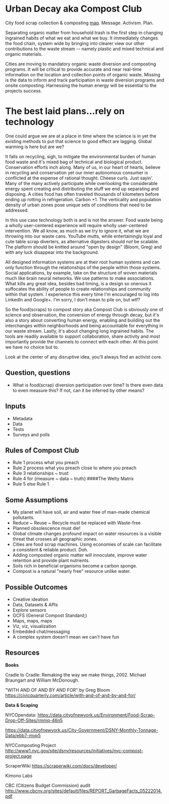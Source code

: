 Urban Decay aka Compost Club
=========

City food scrap collection & composting [map](https://mashcode.github.io/NYCompost/). Message. Activism. Plan.

Separating organic matter from household trash is the first step in changing ingrained habits of what we eat and what we buy. It immediately changes the food chain, system wide by bringing into clearer view our other contributions to the waste stream -- namely plastic and mixed technical and organic materials.

Cities are moving to mandatory organic waste diversion and composting programs. It will be critical to provide accurate and near real-time information on the location and collection points of organic waste. Missing is the data to inform  and track participation in waste diversion programs and onsite composting. Harnessing the human energy will be essential to the projects success.

# The best laid plans...rely on technology

One could argue we are at a place in time where the science is in yet the existing methods to put that science to good effect are lagging. Global warming is here but are we?

It falls on recycling, sigh, to mitigate the environmental burden of human food waste and it's mixed bag of technical and biological product. Conservation efforts inch along. Many of us, in our heart of hearts, believe in recycling and conservation yet our inner autonomous consumer is conflicted at the expense of rational thought. Cheese curls. Just sayin'. Many of the many actively participate while overlooking the considerable energy spent creating and distributing the stuff we end up separating and disposing. A cities food has often traveled thousands of kilometers before ending up rotting in refrigeration. Carbon +1. The verticality and population density of urban zones pose unique sets of conditions that need to be addressed.

In this use case technology both is and is not the answer. Food waste being a wholly user-centered experience will require wholly user-centered intervention. We all know, as much as we try to ignore it, what we are throwing into our waste cans. YouTube mutts, while entertainingly loyal and cute table scrap diverters, as alternative digesters should *not* be scalable. The platform should be knitted around "open by design" (Bloom, Greg) and with any luck disappear into the background.

All designed information systems are at their root human systems and can only function through the relationships of the people within those systems. Social applications, by example, take on the structure of woven materials much like brain neural networks. We use patterns to make associations. What kills any great idea, besides bad timing, is a design so onerous it suffocates the ability of people to create relationships and community within that system. I experience this every time I'm encouraged to log into LinkedIn and Google+. I'm sorry, I don't mean to pile on, but wtf?

So the food(scraps) to compost story aka Compost Club is obviously one of science and observation, the conversion of energy through decay, but it's also a story about converting human energy, enabling and building out the interchanges within neighborhoods and being accountable for everything in our waste stream. Lastly, it's about changing long ingrained habits. The tools are readily available to support collaboration, share activity and most importantly provide the channels to connect with each other. At this point we have no choice but to.

Look at the center of any disruptive idea, you'll always find an activist core.

## Question, questions

* What is food(scrap) diversion participation over time? Is there even data to even measure this? If not, can it be inferred by other means?

## Inputs

* Metadata
* Data
* Tests
* Surveys and polls

## Rules of Compost Club
* Rule 1 process what you preach 
* Rule 2 process what you preach close to where you preach
* Rule 3 relationships ~ trust
* Rule 4 for {measure ~ data ~ truth} ####The Welty Matrix
* Rule 5 else Rule 1

## Some Assumptions

* My planet will have soil, air and water free of man-made chemical pollutants.
* Reduce ~ Reuse ~ Recycle must be replaced with Waste-free
* Planned obsolescence must die!
* Global climate changes profound impact on water resources is a visible threat that crosses all geographic zones.
* Cities are food scrap machines. Using economies of scale can facilitate a  consistent & reliable product. Doh.
* Adding composted organic matter will innoculate, improve water retention and provide plant nutrients.
* Soils rich in beneficial organisms become a carbon sponge.
* Compost is a natural "nearly free" resource unlike water.

## Possible Outcomes

* Creative ideation
* Data, Datasets & APIs
* Explore sensors
* GCFS (General Compost Standard;)
* Maps, maps, maps
* Viz, viz, visualization
* Embedded chat/messaging
* A complex system doesn't mean we can't have fun

## Resources

**Books**

Cradle to Cradle: Remaking the way we make things, 2002. Michael Braungart and William McDonough.

"WITH AND OF AND BY AND FOR" by Greg Bloom https://civicquarterly.com/article/with-and-of-and-by-and-for/

<!--
Even more important will be the development of the tools and methods to monitor the health of organic compost.

*Phase 1*

The first step in this project is to map the compost collection and drop-off locations within the city. 

In parallel, we intend to prototype an inexpensive and portable temperature sensor to monitor the health of compost piles by transmitting data in real-time to a cloud database and using a simple publish/subscribe pattern like Yo, alert waste managers to temperature extremes, providing a link to the appropriate remediation information.

Development links:

Compost

  a href="http://www.soilfoodweb.com/">Dr. Elaine Ingham</a>

  http://en.permaculturescience.org/english-pages/3-earth-care/soil/d-pioneers/elaine-ingham#TOC-Beneficial-Fungi-found-in-Compost 

Temperature sensor

  Arduino schematic prototype https://blog.safaribooksonline.com/2013/07/25/an-arduino-powered-bbq-thermometer/

  Tessel node setup http://start.tessel.io/install
-->

**Data & Scaping**


  NYCOpendata: https://data.cityofnewyork.us/Environment/Food-Scrap-Drop-Off-Sites/rmmq-46n5
  
  https://data.cityofnewyork.us/City-Government/DSNY-Monthly-Tonnage-Data/ebb7-mvp5

  NYCComposting Project http://www1.nyc.gov/site/dsny/resources/initiatives/nyc-compost-project.page

  ScraperWiki https://scraperwiki.com/docs/developer/
  
  Kimono Labs

  CBC (Citizens Budget Commission) audit http://www.cbcny.org/sites/default/files/REPORT_GarbageFacts_05222014.pdf
